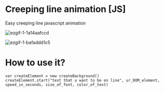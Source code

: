 # Creeping line animation [JS]
Easy creeping line javascript animation

![ezgif-1-1a14aafccd](https://github.com/user-attachments/assets/507b41ef-49e6-4f49-bc39-e704f22a0338)

![ezgif-1-bafaddd1c5](https://github.com/user-attachments/assets/5e217e9b-f178-4451-9e27-66fb3c541d94)

# How to use it?
```
var createElement = new createBackground()
createElement.start("text that u want to be on line", ur_DOM_element, speed_in_seconds, size_of_font, color_of_text)
```
